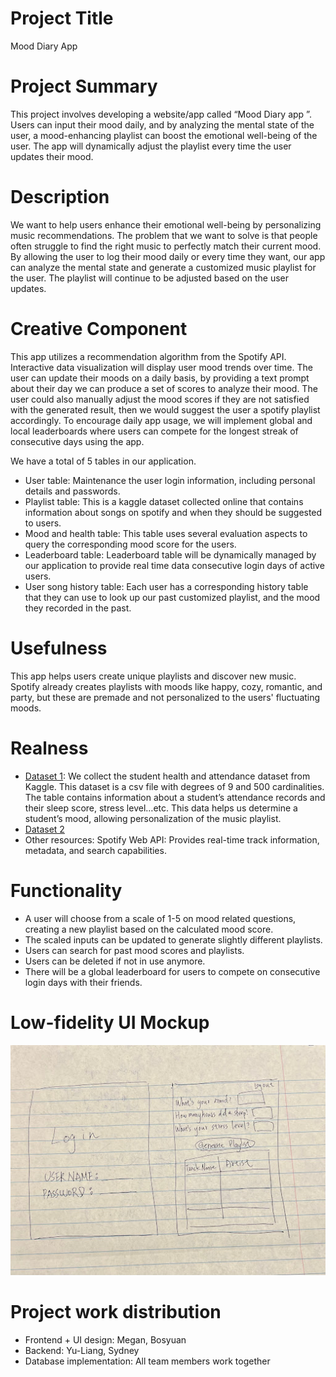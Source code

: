 # Project Title
Mood Diary App

# Project Summary
This project involves developing a website/app called “Mood Diary app ”. Users can input their mood daily, and by analyzing the mental state of the user, a mood-enhancing playlist can boost the emotional well-being of the user. The app will dynamically adjust the playlist every time the user updates their mood. 

# Description
We want to help users enhance their emotional well-being by personalizing music recommendations. The problem that we want to solve is that people often struggle to find the right music to perfectly match their current mood. By allowing the user to log their mood daily or every time they want, our app can analyze the mental state and generate a customized music playlist for the user. The playlist will continue to be adjusted based on the user updates. 


# Creative Component
This app utilizes a recommendation algorithm from the Spotify API. Interactive data visualization will display user mood trends over time. The user can update their moods on a daily basis, by providing a text prompt about their day we can produce a set of scores to analyze their mood. The user could also manually adjust the mood scores if they are not satisfied with the generated result, then we would suggest the user a spotify playlist accordingly. To encourage daily app usage, we will implement global and local leaderboards where users can compete for the longest streak of consecutive days using the app.

We have a total of 5 tables in our application. 
- User table: Maintenance the user login information, including personal details and passwords.
- Playlist table: This is a kaggle dataset collected online that contains information about songs on spotify and when they should be suggested to users.
- Mood and health table: This table uses several evaluation aspects to query the corresponding mood score for the users.
- Leaderboard table: Leaderboard table will be dynamically managed by our application to provide real time data consecutive login days of active users.
- User song history table: Each user has a corresponding history table that they can use to look up our past customized playlist, and the mood they recorded in the past. 


# Usefulness
This app helps users create unique playlists and discover new music. Spotify already creates playlists with moods like happy, cozy, romantic, and party, but these are premade and not personalized to the users' fluctuating moods.


# Realness
- [Dataset 1](https://www.kaggle.com/datasets/thedevastator/spotify-tracks-genre-dataset): We collect the student health and attendance dataset from Kaggle. This dataset is a csv file with degrees of 9 and 500 cardinalities. The table contains information about a student’s attendance records and their sleep score, stress level…etc. This data helps us determine a student’s mood, allowing personalization of the music playlist.
- [Dataset 2](https://www.kaggle.com/datasets/ziya07/student-health-and-attendance-data/data)
- Other resources: Spotify Web API: Provides real-time track information, metadata, and search capabilities.



# Functionality
- A user will choose from a scale of 1-5 on mood related questions, creating a new playlist based on the calculated mood score.
- The scaled inputs can be updated to generate slightly different playlists.
- Users can search for past mood scores and playlists.
- Users can be deleted if not in use anymore.
- There will be a global leaderboard for users to compete on consecutive login days with their friends.

# Low-fidelity UI Mockup
![mockup image](images/mockup.jpg)

# Project work distribution
- Frontend + UI design: Megan, Bosyuan
- Backend: Yu-Liang, Sydney
- Database implementation: All team members work together
